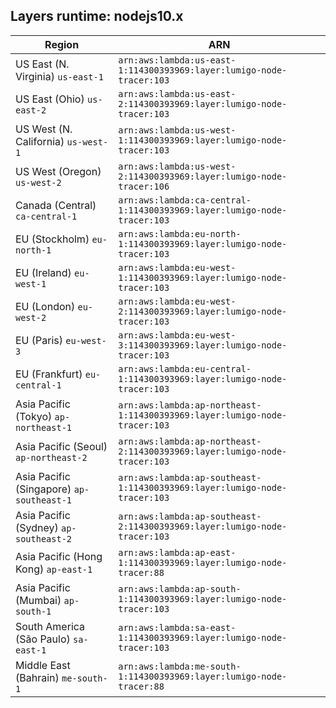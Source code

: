 Layers runtime: nodejs10.x
----
| Region | ARN |
| --- | --- |
|US East (N. Virginia)  `us-east-1`|`arn:aws:lambda:us-east-1:114300393969:layer:lumigo-node-tracer:103`|
|US East (Ohio)  `us-east-2`|`arn:aws:lambda:us-east-2:114300393969:layer:lumigo-node-tracer:103`|
|US West (N. California)  `us-west-1`|`arn:aws:lambda:us-west-1:114300393969:layer:lumigo-node-tracer:103`|
|US West (Oregon)  `us-west-2`|`arn:aws:lambda:us-west-2:114300393969:layer:lumigo-node-tracer:106`|
|Canada (Central)  `ca-central-1`|`arn:aws:lambda:ca-central-1:114300393969:layer:lumigo-node-tracer:103`|
|EU (Stockholm)  `eu-north-1`|`arn:aws:lambda:eu-north-1:114300393969:layer:lumigo-node-tracer:103`|
|EU (Ireland)  `eu-west-1`|`arn:aws:lambda:eu-west-1:114300393969:layer:lumigo-node-tracer:103`|
|EU (London)  `eu-west-2`|`arn:aws:lambda:eu-west-2:114300393969:layer:lumigo-node-tracer:103`|
|EU (Paris)  `eu-west-3`|`arn:aws:lambda:eu-west-3:114300393969:layer:lumigo-node-tracer:103`|
|EU (Frankfurt)  `eu-central-1`|`arn:aws:lambda:eu-central-1:114300393969:layer:lumigo-node-tracer:103`|
|Asia Pacific (Tokyo)  `ap-northeast-1`|`arn:aws:lambda:ap-northeast-1:114300393969:layer:lumigo-node-tracer:103`|
|Asia Pacific (Seoul)  `ap-northeast-2`|`arn:aws:lambda:ap-northeast-2:114300393969:layer:lumigo-node-tracer:103`|
|Asia Pacific (Singapore)  `ap-southeast-1`|`arn:aws:lambda:ap-southeast-1:114300393969:layer:lumigo-node-tracer:103`|
|Asia Pacific (Sydney)  `ap-southeast-2`|`arn:aws:lambda:ap-southeast-2:114300393969:layer:lumigo-node-tracer:103`|
|Asia Pacific (Hong Kong)  `ap-east-1`|`arn:aws:lambda:ap-east-1:114300393969:layer:lumigo-node-tracer:88`|
|Asia Pacific (Mumbai)  `ap-south-1`|`arn:aws:lambda:ap-south-1:114300393969:layer:lumigo-node-tracer:103`|
|South America (São Paulo)  `sa-east-1`|`arn:aws:lambda:sa-east-1:114300393969:layer:lumigo-node-tracer:103`|
|Middle East (Bahrain)  `me-south-1`|`arn:aws:lambda:me-south-1:114300393969:layer:lumigo-node-tracer:88`|
